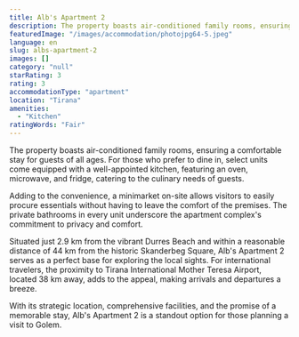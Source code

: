 ```yaml
---
title: Alb's Apartment 2
description: The property boasts air-conditioned family rooms, ensuring a comfortable stay for guests of all ages. For those who prefer to dine in, select units come equippe
featuredImage: "/images/accommodation/photojpg64-5.jpeg"
language: en
slug: albs-apartment-2
images: []
category: "null"
starRating: 3
rating: 3
accommodationType: "apartment"
location: "Tirana"
amenities:
  - "Kitchen"
ratingWords: "Fair"
---
```


The property boasts air-conditioned family rooms, ensuring a comfortable stay for guests of all ages. For those who prefer to dine in, select units come equipped with a well-appointed kitchen, featuring an oven, microwave, and fridge, catering to the culinary needs of guests.

Adding to the convenience, a minimarket on-site allows visitors to easily procure essentials without having to leave the comfort of the premises. The private bathrooms in every unit underscore the apartment complex's commitment to privacy and comfort.

Situated just 2.9 km from the vibrant Durres Beach and within a reasonable distance of 44 km from the historic Skanderbeg Square, Alb's Apartment 2 serves as a perfect base for exploring the local sights. For international travelers, the proximity to Tirana International Mother Teresa Airport, located 38 km away, adds to the appeal, making arrivals and departures a breeze.

With its strategic location, comprehensive facilities, and the promise of a memorable stay, Alb's Apartment 2 is a standout option for those planning a visit to Golem.

